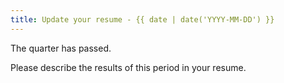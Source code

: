```yaml
---
title: Update your resume - {{ date | date('YYYY-MM-DD') }}
---
```


The quarter has passed.

Please describe the results of this period in your resume.
